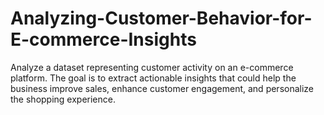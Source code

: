 # Analyzing-Customer-Behavior-for-E-commerce-Insights
Analyze a dataset representing customer activity on an e-commerce platform. The goal is to extract actionable insights that could help the business improve sales, enhance customer engagement, and personalize the shopping experience.

